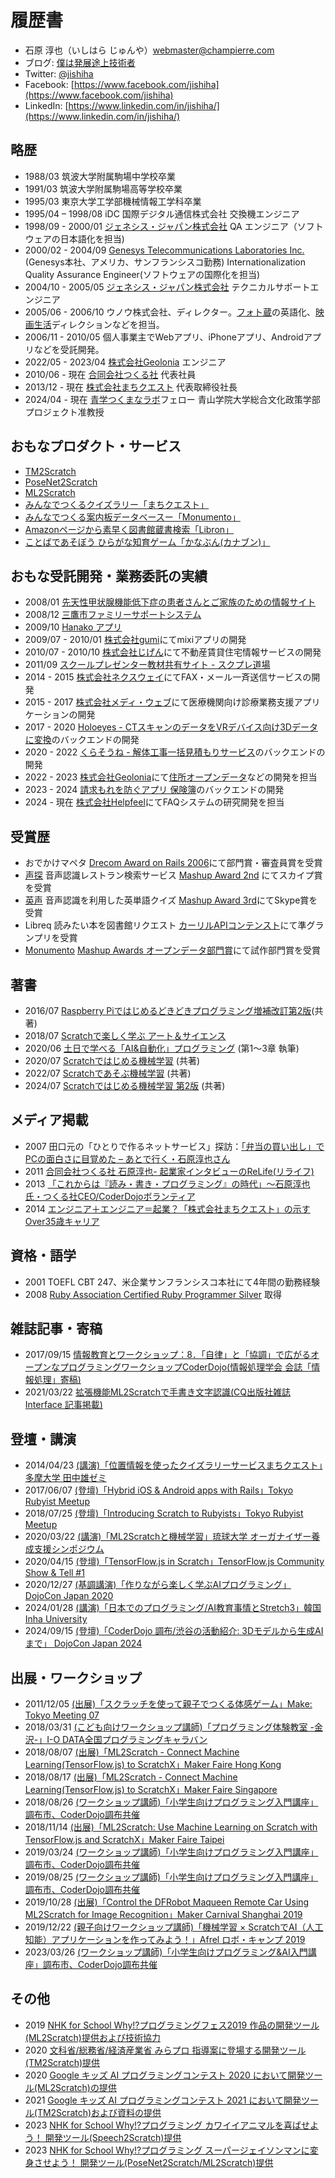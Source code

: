 # 履歴書
* 石原 淳也（いしはら じゅんや）<webmaster@champierre.com>
* ブログ: [僕は発展途上技術者](http://blog.champierre.com/)
* Twitter: [@jishiha](https://twitter.com/jishiha)
* Facebook: [https://www.facebook.com/jishiha](https://www.facebook.com/jishiha)
* LinkedIn: [https://www.linkedin.com/in/jishiha/](https://www.linkedin.com/in/jishiha/)

## 略歴
* 1988/03 筑波大学附属駒場中学校卒業
* 1991/03 筑波大学附属駒場高等学校卒業
* 1995/03 東京大学工学部機械情報工学科卒業
* 1995/04 – 1998/08 iDC 国際デジタル通信株式会社 交換機エンジニア
* 1998/09 - 2000/01 [ジェネシス・ジャパン株式会社](http://www.genesyslab.co.jp/) QA エンジニア（ソフトウェアの日本語化を担当)
* 2000/02 - 2004/09 [Genesys Telecommunications Laboratories Inc.](http://www.genesyslab.com/)(Genesys本社、アメリカ、サンフランシスコ勤務) Internationalization Quality Assurance Engineer(ソフトウェアの国際化を担当)
* 2004/10 - 2005/05 [ジェネシス・ジャパン株式会社](http://www.genesyslab.co.jp/) テクニカルサポートエンジニア
* 2005/06 - 2006/10 ウノウ株式会社、ディレクター。[フォト蔵](http://photozou.jp/)の英語化、[映画生活](http://cinema.pia.co.jp/)ディレクションなどを担当。
* 2006/11 - 2010/05 個人事業主でWebアプリ、iPhoneアプリ、Androidアプリなどを受託開発。
* 2022/05 - 2023/04 [株式会社Geolonia](https://geolonia.com/) エンジニア
* 2010/06 - 現在 [合同会社つくる社](http://tsukurusha.com/) 代表社員
* 2013/12 - 現在 [株式会社まちクエスト](http://machique.st) 代表取締役社長
* 2024/04 - 現在 [青学つくまなラボ](https://sites.google.com/view/tukumanalab/home)フェロー 青山学院大学総合文化政策学部プロジェクト准教授

## おもなプロダクト・サービス

* [TM2Scratch](https://forest.watch.impress.co.jp/docs/serial/progedu/1273286.html)
* [PoseNet2Scratch](https://github.com/champierre/posenet2scratch)
* [ML2Scratch](https://github.com/champierre/ml2scratch)
* [みんなでつくるクイズラリー「まちクエスト」](http://machique.st)
* [みんなでつくる案内板データベースー「Monumento」](http://monumen.to)
* [Amazonページから素早く図書館蔵書検索「Libron」](http://libron.net)
* [ことばであそぼう ひらがな知育ゲーム「かなぶん(カナブン)」](https://itunes.apple.com/jp/app/%E3%81%B2%E3%82%89%E3%81%8C%E3%81%AAgame-%E3%81%8B%E3%81%AA%E3%81%B6%E3%82%93/id312173421?mt=8)

## おもな受託開発・業務委託の実績
* 2008/01 [先天性甲状腺機能低下症の患者さんとご家族のための情報サイト](https://champierre.github.io/kodomo-kenkou/)
* 2008/12 [三鷹市ファミリーサポートシステム](https://www.kosodate.mitaka.ne.jp/shien/famisapo/)
* 2009/10 [Hanako アプリ](https://itunes.apple.com/jp/app/id409988078?mt=8)
* 2009/07 - 2010/01 [株式会社gumi](https://gu3.co.jp/)にてmixiアプリの開発
* 2010/07 - 2010/10 [株式会社じげん](https://zigexn.co.jp/)にて不動産賃貸住宅情報サービスの開発
* 2011/09 [スクールプレゼンター教材共有サイト - スクプレ道場](http://schoolpresenter.jp/)
* 2014 - 2015 [株式会社ネクスウェイ](https://www.nexway.co.jp/)にてFAX・メール一斉送信サービスの開発
* 2015 - 2017 [株式会社メディ・ウェブ](http://www.mediweb.jp/)にて医療機関向け診療業務支援アプリケーションの開発
* 2017 - 2020 [Holoeyes - CTスキャンのデータをVRデバイス向け3Dデータに変換](https://holoeyes.jp/)のバックエンドの開発
* 2020 - 2022 [くらそうね - 解体工事一括見積もりサービス](https://www.crassone.jp/)のバックエンドの開発
* 2022 - 2023 [株式会社Geolonia](https://geolonia.com/)にて[住所オープンデータ](https://github.com/geolonia/japanese-addresses)などの開発を担当
* 2023 - 2024 [請求もれを防ぐアプリ 保険簿](https://hokenbo.com/)のバックエンドの開発
* 2024 - 現在 [株式会社Helpfeel](https://www.helpfeel.com/)にてFAQシステムの研究開発を担当

## 受賞歴
* おでかけマペタ [Drecom Award on Rails 2006](http://itpro.nikkeibp.co.jp/article/NEWS/20060731/244792/)にて部門賞・審査員賞を受賞
* [声探](http://koetan.champierre.com/) 音声認識レストラン検索サービス [Mashup Award 2nd](http://jp.sun.com/mashupaward/2nd/) にてスカイプ賞を受賞
* [英声](http://blog.champierre.com/archives/579) 音声認識を利用した英単語クイズ [Mashup Award 3rd](http://jp.sun.com/mashupaward/3rd/award2.html)にてSkype賞を受賞
* Libreq 読みたい本を図書館リクエスト [カーリルAPIコンテンスト](http://calil.jp/doc/contest.html)にて準グランプリを受賞
* [Monumento](http://monumen.to) [Mashup Awards オープンデータ部門賞](http://www.vled.or.jp/2014contest/award/index.html)にて試作部門賞を受賞

## 著書
* 2016/07 [Raspberry Piではじめるどきどきプログラミング増補改訂第2版](https://www.amazon.co.jp/gp/product/B01LX5VY8B/)(共著)
* 2018/07 [Scratchで楽しく学ぶ アート＆サイエンス](https://www.amazon.co.jp/dp/4822292339)
* 2020/06 [土日で学べる「AI&自動化」プログラミング](https://info.nikkeibp.co.jp/media/NSW/atcl/books/062200043/) (第1〜3章 執筆)
* 2020/07 [Scratchではじめる機械学習](https://www.amazon.co.jp/gp/product/4873119189/) (共著)
* 2022/07 [Scratchであそぶ機械学習](https://www.amazon.co.jp/gp/product/4873119960/) (共著)
* 2024/07 [Scratchではじめる機械学習 第2版](https://www.amazon.co.jp/gp/product/4814400829/) (共著)

## メディア掲載
* 2007 田口元の「ひとりで作るネットサービス」探訪：[「弁当の買い出し」でPCの面白さに目覚めた – あとで行く・石原淳也さん](http://bizmakoto.jp/bizid/articles/0705/23/news096.html)
* 2011 [合同会社つくる社 石原淳也- 起業家インタビューのReLife(リライフ)](http://www.bb-relife.jp/interview/vol0386.html)
* 2013 [「これからは『読み・書き・プログラミング』の時代」～石原淳也氏・つくる社CEO/CoderDojoボランティア](https://xtech.nikkei.com/it/article/COLUMN/20130612/484506/)
* 2014 [エンジニア＋エンジニア＝起業？「株式会社まちクエスト」の示すOver35歳キャリア](http://techwave.jp/archives/machi_quest_r35_carrie.html)

## 資格・語学
* 2001 TOEFL CBT 247、米企業サンフランシスコ本社にて4年間の勤務経験
* 2008 [Ruby Association Certified Ruby Programmer Silver](http://www.ruby-assn.org/ja/certification/examination.htm) 取得

## 雑誌記事・寄稿

* 2017/09/15 [情報教育とワークショップ：8．「自律」と「協調」で広がるオープンなプログラミングワークショップCoderDojo(情報処理学会 会誌「情報処理」寄稿)](http://id.nii.ac.jp/1001/00183250/)
* 2021/03/22 [拡張機能ML2Scratchで手書き文字認識(CQ出版社雑誌 Interface 記事掲載)](https://interface.cqpub.co.jp/magazine/202105/)

## 登壇・講演

* 2014/04/23 [(講演)「位置情報を使ったクイズラリーサービスまちクエスト」多摩大学 田中雄ゼミ](https://src.tama.ac.jp/files/1095.pdf)
* 2017/06/07 [(登壇)「Hybrid iOS & Android apps with Rails」Tokyo Rubyist Meetup](https://trbmeetup.doorkeeper.jp/events/60637)
* 2018/07/25 [(登壇)「Introducing Scratch to Rubyists」Tokyo Rubyist Meetup](https://trbmeetup.doorkeeper.jp/events/77042)
* 2020/03/22 [(講演)「ML2Scratchと機械学習」琉球大学 オーガナイザー養成支援シンポジウム](https://www.gender.jim.u-ryukyu.ac.jp/db/wp-content/uploads/2020/03/jigyouhoukoku_sentan001.pdf)
* 2020/04/15 [(登壇)「TensorFlow.js in Scratch」TensorFlow.js Community Show & Tell #1](https://www.youtube.com/watch?v=z05bjEEgVQc)
* 2020/12/27 [(基調講演)「作りながら楽しく学ぶAIプログラミング」DojoCon Japan 2020](https://dojocon2020.coderdojo.jp/session)
* 2024/01/28 [(講演)「日本でのプログラミング/AI教育事情とStretch3」韓国 Inha University](https://x.com/jishiha/status/1751268992805986382)
* 2024/09/15 [(登壇)「CoderDojo 調布/渋谷の活動紹介: 3Dモデルから生成AIまで」 DojoCon Japan 2024](https://dojocon2024.coderdojo.jp/sessions)


## 出展・ワークショップ

* 2011/12/05 [(出展)「スクラッチを使って親子でつくる体感ゲーム」Make: Tokyo Meeting 07](https://www.oreilly.co.jp/pub/make/MTM07_makers.pdf)
* 2018/03/31 [(こども向けワークショップ講師)「プログラミング体験教室 -金沢-」I-O DATA全国プログラミングキャラバン](https://www.iodata.jp/news/2018/information/programkanazawa.htm)
* 2018/08/07 [(出展)「ML2Scratch - Connect Machine Learning(TensorFlow.js) to ScratchX」Maker Faire Hong Kong](https://makerfairehongkong.com/2018pre/event-day/guidemap/gmcorecd/)
* 2018/08/17 [(出展)「ML2Scratch - Connect Machine Learning(TensorFlow.js) to ScratchX」Maker Faire Singapore](https://blog.champierre.com/1137)
* 2018/08/26 [(ワークショップ講師)「小学生向けプログラミング入門講座」調布市、CoderDojo調布共催](https://www.city.chofu.tokyo.jp/www/contents/1637728287309/simple/300805_1.pdf)
* 2018/11/14 [(出展)「ML2Scratch: Use Machine Learning on Scratch with TensorFlow.js and ScratchX」Maker Faire Taipei](https://blog.champierre.com/1143)
* 2019/03/24 [(ワークショップ講師)「小学生向けプログラミング入門講座」調布市、CoderDojo調布共催](https://www.city.chofu.tokyo.jp/www/contents/1639111007252/simple/310305_0001.pdf)
* 2019/08/25 [(ワークショップ講師)「小学生向けプログラミング入門講座」調布市、CoderDojo調布共催](https://www.city.chofu.tokyo.jp/www/contents/1639111007252/simple/R000805_1.pdf)
* 2019/10/28 [(出展)「Control the DFRobot Maqueen Remote Car Using ML2Scratch for Image Recognition」Maker Carnival Shanghai 2019](https://blog.champierre.com/1158)
* 2019/12/22 [(親子向けワークショップ講師)「機械学習 × ScratchでAI（人工知能）アプリケーションを作ってみよう！」Afrel ロボ・キャンプ 2019 ](https://afrel.co.jp/social/robocamp/2019_camp/result/)
* 2023/03/26 [(ワークショップ講師)「小学生向けプログラミング&AI入門講座」調布市、CoderDojo調布共催](https://www.city.chofu.tokyo.jp/www/contents/1677732923720/simple/s230305_05.pdf)

## その他

* 2019 [NHK for School Why!?プログラミングフェス2019 作品の開発ツール(ML2Scratch)提供および技術協力](https://www2.nhk.or.jp/school/watch/outline/?das_id=D0005180350_00000)
* 2020 [文科省/総務省/経済産業省 みらプロ 指導案に登場する開発ツール(TM2Scratch)提供](https://mirapro.mext.go.jp/lp_google.html)
* 2020 [Google キッズ AI プログラミングコンテスト 2020 において開発ツール(ML2Scratch)の提供](https://japan.googleblog.com/2020/07/ai-kids-programming-contest.html)
* 2021 [Google キッズ AI プログラミングコンテスト 2021 において開発ツール(TM2Scratch)および資料の提供](https://japan.googleblog.com/2021/04/ai-kids-programming-2021_27.html)
* 2023 [NHK for School Why!?プログラミング カワイイアニマルを喜ばせよう！ 開発ツール(Speech2Scratch)提供](https://www2.nhk.or.jp/school/watch/outline/?das_id=D0005180517_00000)
* 2023 [NHK for School Why!?プログラミング スーパージェイソンマンに変身させよう！ 開発ツール(PoseNet2Scratch/ML2Scratch)提供](https://www2.nhk.or.jp/school/watch/bangumi/?das_id=D0005180518_00000)
